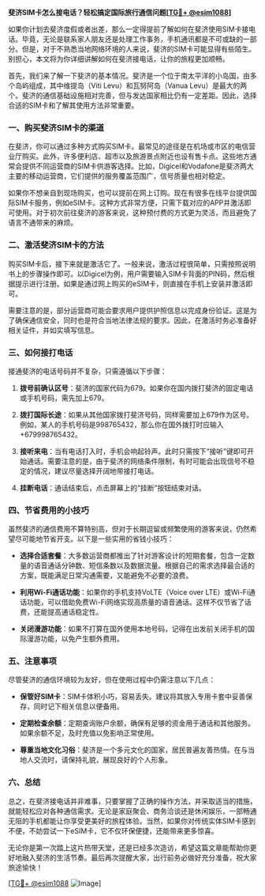 **斐济SIM卡怎么接电话？轻松搞定国际旅行通信问题[[TG💪+ @esim1088](https://t.me/s/esim1088)]**

如果你计划去斐济度假或者出差，那么一定得提前了解如何在斐济使用SIM卡接电话。毕竟，无论是联系家人朋友还是处理工作事务，手机通讯都是不可或缺的一部分。但是，对于不熟悉当地网络环境的人来说，斐济的SIM卡可能显得有些陌生。别担心，本文将为你详细讲解如何在斐济接电话，让你的旅程更加顺畅。

首先，我们来了解一下斐济的基本情况。斐济是一个位于南太平洋的小岛国，由多个岛屿组成，其中维提岛（Viti Levu）和瓦努阿岛（Vanua Levu）是最大的两个。斐济的通信基础设施相对完善，但与发达国家相比仍有一定差距。因此，选择合适的SIM卡和了解其使用方法非常重要。

### **一、购买斐济SIM卡的渠道**

在斐济，你可以通过多种方式购买SIM卡。最常见的途径是在机场或市区的电信营业厅购买。此外，许多便利店、超市以及旅游景点附近也设有售卡点。这些地方通常会提供不同运营商的SIM卡供游客选择。比如，Digicel和Vodafone是斐济两大主要的移动运营商，它们提供的服务覆盖范围广，信号质量也相对稳定。

如果你不想亲自到现场购买，也可以提前在网上订购。现在有很多在线平台提供国际SIM卡服务，例如eSIM卡。这种方式非常方便，只需下载对应的APP并激活即可使用。对于初次前往斐济的游客来说，这种预付费的方式更为灵活，而且避免了语言不通带来的麻烦。

### **二、激活斐济SIM卡的方法**

购买SIM卡后，接下来就是激活它了。一般来说，激活过程很简单，只需按照说明书上的步骤操作即可。以Digicel为例，用户需要输入SIM卡背面的PIN码，然后根据提示进行注册。如果是通过网上购买的eSIM卡，则直接在手机上安装并激活即可。

需要注意的是，部分运营商可能会要求用户提供护照信息以完成身份验证。这是为了确保通信安全，同时也是符合当地法律法规的要求。因此，在激活时务必准备好相关证件，并如实填写信息。

### **三、如何接打电话**

接通斐济的电话号码并不复杂，只需遵循以下步骤：

1. **拨号前确认区号**：斐济的国家代码为679。如果你在国内拨打斐济的固定电话或手机号码，需先加上679。
   
2. **拨打国际长途**：如果从其他国家拨打斐济号码，同样需要加上679作为区号。例如，某人的手机号码是998765432，那么你在国外拨打时应输入+679998765432。

3. **接听来电**：当有电话打入时，手机会响起铃声。此时只需按下“接听”键即可开始通话。需要注意的是，由于斐济的网络条件限制，有时可能会出现信号不稳定的情况，建议尽量选择开阔地带接打电话。

4. **挂断电话**：通话结束后，点击屏幕上的“挂断”按钮结束对话。

### **四、节省费用的小技巧**

虽然斐济的通信费用不算特别高，但对于长期逗留或频繁使用的游客来说，仍然希望尽可能地节省开支。以下是一些实用的省钱小技巧：

- **选择合适套餐**：大多数运营商都推出了针对游客设计的短期套餐，包含一定数量的语音通话分钟数、短信条数以及数据流量。根据自己的需求选择最合适的方案，既能满足日常沟通需要，又能避免不必要的浪费。

- **利用Wi-Fi通话功能**：如果你的手机支持VoLTE（Voice over LTE）或Wi-Fi通话功能，可以借助免费Wi-Fi网络实现高质量的语音通话。这样不仅节省了话费，还能提高通话稳定性。

- **关闭漫游功能**：如果不打算在国外使用本地号码，记得在出发前关闭手机的国际漫游功能，以免产生额外费用。

### **五、注意事项**

尽管斐济的通信环境较为友好，但在使用过程中仍需注意以下几点：

- **保管好SIM卡**：SIM卡体积小巧，容易丢失。建议将其放入专用卡套中妥善保存，同时记下相关信息以便备用。

- **定期检查余额**：定期查询账户余额，确保有足够的资金用于通话和其他服务。如果余额不足，及时充值以免影响正常使用。

- **尊重当地文化习俗**：斐济是一个多元文化的国家，居民普遍友善热情。在与当地人交流时，请保持礼貌，展现良好的个人形象。

### **六、总结**

总之，在斐济接电话并非难事，只要掌握了正确的操作方法，并采取适当的措施，就能轻松应对各种通信需求。无论是家庭聚会、商务洽谈还是休闲娱乐，一部畅通无阻的手机都能让你享受更美好的旅程体验。当然，如果你对传统实体SIM卡感到不便，不妨尝试一下eSIM卡，它不仅环保便捷，还能带来更多惊喜。

无论你是第一次踏上这片热带天堂，还是已经多次造访，希望这篇文章能帮助你更好地融入斐济的生活节奏。最后再次提醒大家，出行前务必做好充分准备，祝大家旅途愉快！

[[TG💪+ @esim1088](https://t.me/s/esim1088) ![Image](https://i.postimg.cc/4NQfJmqS/Snipaste-2025-05-13-00-14-12.png)]
